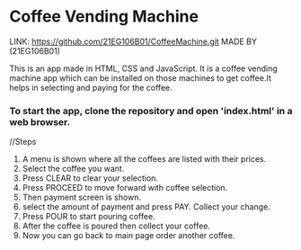 # Coffee Vending Machine
LINK: https://github.com/21EG106B01/CoffeeMachine.git
MADE BY (21EG106B01)

This is an app made in HTML, CSS and JavaScript. It is a coffee vending machine app which can be installed on those machines to get coffee.It helps in selecting and paying for the coffee.

### To start the app, clone the repository and open 'index.html' in a web browser.

//Steps
1. A menu is shown where all the coffees are listed with their prices.
2. Select the coffee you want.
3. Press CLEAR to clear your selection.
4. Press PROCEED to move forward with coffee selection.
5. Then payment screen is shown.
6. select the amount of payment and press PAY. Collect your change.
7. Press POUR to start pouring coffee.
8. After the coffee is poured then collect your coffee.
9. Now you can go back to main page order another coffee.
